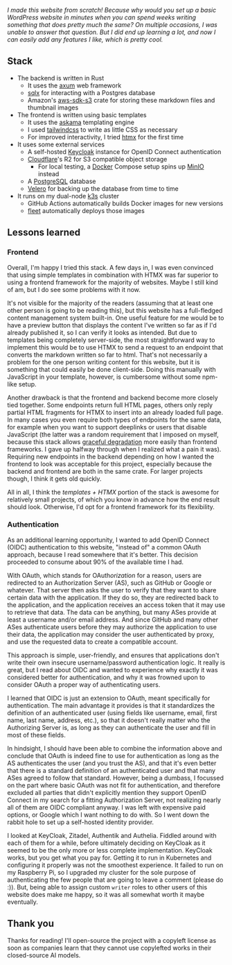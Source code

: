 *I made this website from scratch! Because why would you set up a basic WordPress website in minutes when you can spend
weeks writing something that does pretty much the same? On multiple occasions, I was unable to answer that question. But
I did end up learning a lot, and now I can easily add any features I like, which is pretty cool.*

## Stack

- The backend is written in Rust
    - It uses the [axum](https://crates.io/crates/axum) web framework
    - [sqlx](https://crates.io/crates/sqlx) for interacting with a Postgres database
    - Amazon's [aws-sdk-s3](https://crates.io/crates/aws-sdk-s3) crate for storing these markdown files and
      thumbnail images
- The frontend is written using basic templates
    - It uses the [askama](https://crates.io/crates/askama) templating engine
    - I used [tailwindcss](https://tailwindcss.com/) to write as little CSS as necessary
    - For improved interactivity, I tried [htmx](https://htmx.org/) for the first time
- It uses some external services
    - A self-hosted [Keycloak](https://www.keycloak.org/) instance for OpenID Connect authentication
    - [Cloudflare](https://www.cloudflare.com/)'s R2 for S3 compatible object storage
        - For local testing, a [Docker](https://www.docker.com/) Compose setup spins up [MinIO](https://min.io/) instead
    - A [PostgreSQL](https://www.postgresql.org/) database
    - [Velero](https://velero.io/) for backing up the database from time to time
- It runs on my dual-node [k3s](https://k3s.io/) cluster
    - GitHub Actions automatically builds Docker images for new versions
    - [fleet](https://fleet.rancher.io/) automatically deploys those images

## Lessons learned

### Frontend

Overall, I'm happy I tried this stack. A few days in, I was even convinced that using simple templates in combination
with HTMX was far superior to using a frontend framework for the majority of websites. Maybe I still kind of am, but I
do see some problems with it now.

It's not visible for the majority of the readers (assuming that at least one other person is going to be reading this),
but this website has a full-fledged content management system built-in. One useful feature for me would be to have a
preview button that displays the content I've written so far as if I'd already published it, so I can verify it looks as
intended. But due to templates being completely server-side, the most straightforward way to implement this would be to
use HTMX to send a request to an endpoint that converts the markdown written so far to html. That's not necessarily a
problem for the one person writing content for this website, but it is something that could easily be done client-side.
Doing this manually with JavaScript in your template, however, is cumbersome without some npm-like setup.

Another drawback is that the frontend and backend become more closely tied together. Some endpoints return full HTML
pages, others only reply partial HTML fragments for HTMX to insert into an already loaded full page. In many cases you
even require both types of endpoints for the same data, for example when you want to support deeplinks or users that
disable JavaScript (the latter was a random requirement that I imposed on myself, because this stack
allows [graceful degradation](https://developer.mozilla.org/en-US/docs/Glossary/Graceful_degradation) more easily than
frontend frameworks. I gave up halfway through when I realized what a pain it was). Requiring new endpoints in the
backend depending on how I wanted the frontend to look was acceptable for this project, especially because the backend
and frontend are both in the same crate. For larger projects though, I think it gets old quickly.

All in all, I think the *templates + HTMX* portion of the stack is awesome for relatively small projects, of which you
know in advance how the end result should look. Otherwise, I'd opt for a frontend framework for its flexibility.

### Authentication

As an additional learning opportunity, I wanted to add OpenID Connect (OIDC) authentication to this website, "instead
of" a common OAuth approach, because I read somewhere that it's better. This decision proceeded to consume about 90% of
the available time I had.

With OAuth, which stands for OAuth*orization* for a reason, users are redirected to an Authorization Server (AS), such
as GitHub or Google or whatever. That server then asks the user to verify that they want to share certain data with the
application. If they do so, they are redirected back to the application, and the application receives an access token
that it may use to retrieve that data. The data can be anything, but many ASes provide at least a username and/or email
address. And since GitHub and many other ASes authenticate users before they may authorize the application to use their
data, the application may consider the user authenticated by proxy, and use the requested data to create a compatible
account.

This approach is simple, user-friendly, and ensures that applications don't write their own insecure username/password
authentication logic. It really is great, but I read about OIDC and wanted to experience why exactly it was considered
better for authentication, and why it was frowned upon to consider OAuth a proper way of authenticating users.

I learned that OIDC is just an extension to OAuth, meant specifically for authentication. The main advantage it provides
is that it standardizes the definition of an authenticated user (using fields like username, email, first name, last
name, address, etc.), so that it doesn't really matter who the Authorizing Server is, as long as they can
authenticate the user and fill in most of these fields.

In hindsight, I should have been able to combine the information above and conclude that OAuth is indeed fine to use for
authentication as long as the AS authenticates the user (and you trust the AS), and that it's even better that there is
a standard definition of an authenticated user and that many ASes agreed to follow that standard. However, being a
dumbass, I focussed on the part where basic OAuth was not fit for authentication, and therefore excluded all parties
that didn't explicitly mention they support OpenID Connect in my search for a fitting Authorization Server, not
realizing nearly all of them are OIDC compliant anyway. I was left with expensive paid options, or Google which I want
nothing to do with. So I went down the rabbit hole to set up a self-hosted identity provider.

I looked at KeyCloak, Zitadel, Authentik and Authelia. Fiddled around with each of them for a while, before ultimately
deciding on KeyCloak as it seemed to be the only more or less complete implementation. KeyCloak works, but you get what
you pay for. Getting it to run in Kubernetes and configuring it properly was not the smoothest experience. It failed to
run on my Raspberry Pi, so I upgraded my cluster for the sole purpose of authenticating the few people that are going to
leave a comment (please do :)). But, being able to assign custom `writer` roles to other users of this website does make
me happy, so it was all somewhat worth it maybe eventually.

## Thank you

Thanks for reading! I'll open-source the project with a copyleft license as soon as companies learn that they cannot use
copylefted works in their closed-source AI models.
